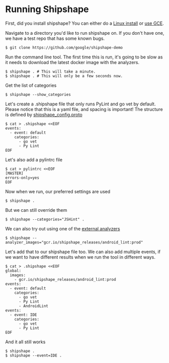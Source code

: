 <!--
// Copyright 2015 Google Inc. All rights reserved.
//
// Licensed under the Apache License, Version 2.0 (the "License");
// you may not use this file except in compliance with the License.
// You may obtain a copy of the License at
//
//   http://www.apache.org/licenses/LICENSE-2.0
//
// Unless required by applicable law or agreed to in writing, software
// distributed under the License is distributed on an "AS IS" BASIS,
// WITHOUT WARRANTIES OR CONDITIONS OF ANY KIND, either express or implied.
// See the License for the specific language governing permissions and
// limitations under the License.
-->

# Running Shipshape

First, did you install shipshape? You can either do a [Linux
install](https://github.com/google/shipshape/blob/master/shipshape/docs/linux-setup.md)
or [use
GCE](https://github.com/google/shipshape/blob/master/shipshape/docs/gce-setup.md).

Navigate to a directory you'd like to run shipshape on. If you don't have one,
we have a test repo that has some known bugs.

    $ git clone https://github.com/google/shipshape-demo

Run the command line tool. The first time this is run, it's going to be slow as
it needs to download the latest docker image with the analyzers.

    $ shipshape . # This will take a minute.
    $ shipshape . # This will only be a few seconds now.

Get the list of categories

    $ shipshape --show_categories

Let's create a .shipshape file that only runs PyLint and go vet by default.
Please notice that this is a yaml file, and spacing is important! The structure is
defined by
[shipshape_config.proto](https://github.com/google/shipshape/blob/master/shipshape/proto/shipshape_config.proto)

    $ cat > .shipshape <<EOF
    events:
      - event: default
        categories:
          - go vet
          - Py Lint
    EOF

Let's also add a pylintrc file

    $ cat > pylintrc <<EOF
    [MASTER]
    errors-only=yes
    EOF

Now when we run, our preferred settings are used

    $ shipshape .

But we can still override them

    $ shipshape --categories="JSHint" .

We can also try out using one of the [external analyzers](TODOTODO)

    $ shipshape --analyzer_images="gcr.io/shipshape_releases/android_lint:prod"

Let's add that to our shipshape file too. We can also add multiple events, if we
want to have different results when we run the tool in different ways.

    $ cat > .shipshape <<EOF
    global:
      images:
        - gcr.io/shipshape_releases/android_lint:prod
    events:
      - event: default
        categories:
          - go vet
          - Py Lint
          - AndroidLint
    events:
      - event: IDE
        categories:
          - go vet
          - Py Lint
    EOF


And it all still works

    $ shipshape .
    $ shipshape --event=IDE .

